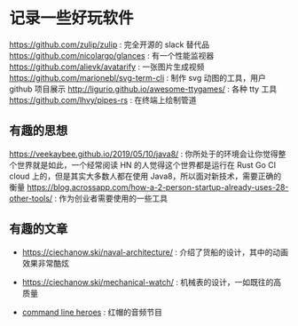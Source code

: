 # 记录一些好玩软件
https://github.com/zulip/zulip : 完全开源的 slack 替代品
https://github.com/nicolargo/glances :  有一个性能监视器
https://github.com/alievk/avatarify : 一张图片生成视频
https://github.com/marionebl/svg-term-cli : 制作 svg 动图的工具，用户 github 项目展示
http://ligurio.github.io/awesome-ttygames/ : 各种 tty 工具
https://github.com/lhvy/pipes-rs : 在终端上绘制管道

## 有趣的思想
https://veekaybee.github.io/2019/05/10/java8/ : 你所处于的环境会让你觉得整个世界就是如此，一个经常阅读 HN 的人觉得这个世界都是运行在 Rust Go CI cloud 上的，但是其实大多数人都在使用 Java8，所以面对新技术，需要正确的衡量
https://blog.acrossapp.com/how-a-2-person-startup-already-uses-28-other-tools/ : 作为创业者需要使用的一些工具

## 有趣的文章
- https://ciechanow.ski/naval-architecture/ : 介绍了货船的设计，其中的动画效果非常酷炫
- https://ciechanow.ski/mechanical-watch/ : 机械表的设计，一如既往的高质量

- [command line heroes](https://www.redhat.com/en/command-line-heroes/season-1/os-wars-part-1) : 红帽的音频节目
